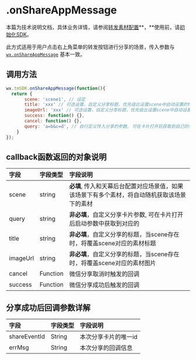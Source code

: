 # .onShareAppMessage

本篇为技术说明文档，具体业务详情，请参阅[转发素材配置](../../features/configuration-service/sharing-management.md)**，**使用前，请[初始化SDK](https://skysriver.gitbook.io/skysriver/ji-shu-zhi-nan/chu-shi-hua-ni-de-sdk)。

此方式适用于用户点击右上角菜单的转发按钮进行分享的场景，传入参数与 [`wx.onShareAppMessage`](https://developers.weixin.qq.com/minigame/dev/api/wx.onShareAppMessage.html?search-key=wx.onShareAppMessage) 基本一致。

## **调用方法**

```javascript
wx.tmSDK.onShareAppMessage(function(){
  return {
       scene: 'scene1', // 设定
       title: 'xxx' // 可选设置，自定义分享标题，优先级比设置scene中自动设置的title高
       imageUrl: 'xxx' // 可选设置，自定义分享标题，优先级比设置scene中自动设置的imageUrl高
       success: function() {},
       cancel: function() {},
       query: 'a=b&c=d', // 自行定义传入分享的参数, 可在卡片打开后获取到自己的参数
    }
});
```

## **callback函数返回的对象说明**

| 字段 | 字段类型 | 字段说明 |
| :--- | :--- | :--- |
| scene | string | **必填**, 传入和天幕后台配置对应场景值，如果该场景下有多个素材，将自动随机获取该场景下的素材 |
| query | string | **非必填**，自定义分享卡片参数, 可在卡片打开后启动参数中获取到对应的 |
| title | string | **非必填**，自定义分享的标题，当scene存在时，将覆盖scene对应的素材标题 |
| imageUrl | string | **非必填**，自定义分享的标题，当scene存在时，将覆盖scene对应的素材图片 |
| cancel | Function | 微信分享取消时触发的回调 |
| success | Function | 微信分享成功后触发的回调 |

## **分享成功后回调参数详解**

| 字段 | 字段类型 | 字段说明 |
| :--- | :--- | :--- |
| shareEventId | String | 本次分享卡片的唯一id |
| errMsg | String | 本次分享的回调信息 |

